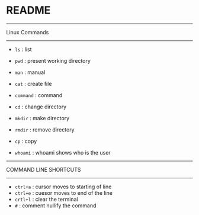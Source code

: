 # README

   ___
   Linux Commands
   ___

- `ls` : list  

- `pwd` : present working directory
- `man` : manual
- `cat` : create file
- `command` : command
- `cd` : change directory
- `mkdir` : make directory
- `rmdir` : remove directory
- `cp` : copy
- `whoami` : whoami shows who is the user

___
COMMAND LINE SHORTCUTS
___

- `ctrl+a` : cursor moves to starting of line
- `ctrl+e` : cuesor moves to end of the line
- `crtl+l` : clear the terminal
- `#` : comment nullify the command
